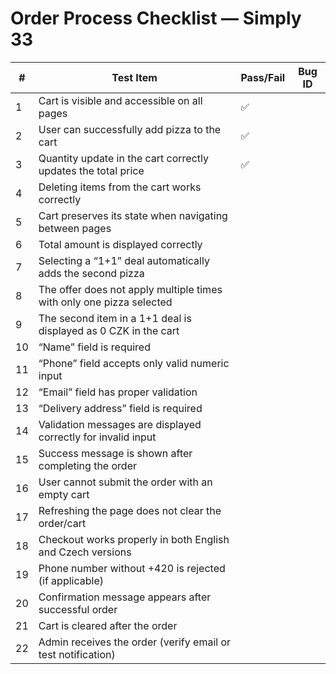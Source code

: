 # Order Process Checklist — Simply 33

| # | Test Item                                                                 | Pass/Fail | Bug ID |
|---|---------------------------------------------------------------------------|-----------|--------|
| 1 | Cart is visible and accessible on all pages                              |✅      |        |
| 2 | User can successfully add pizza to the cart                              |✅     |        |
| 3 | Quantity update in the cart correctly updates the total price            |✅     |        |
| 4 | Deleting items from the cart works correctly                             |           |        |
| 5 | Cart preserves its state when navigating between pages                   |           |        |
| 6 | Total amount is displayed correctly                                      |           |        |
| 7 | Selecting a “1+1” deal automatically adds the second pizza               |           |        |
| 8 | The offer does not apply multiple times with only one pizza selected     |           |        |
| 9 | The second item in a 1+1 deal is displayed as 0 CZK in the cart          |           |        |
|10 | “Name” field is required                                                 |           |        |
|11 | “Phone” field accepts only valid numeric input                           |           |        |
|12 | “Email” field has proper validation                                      |           |        |
|13 | “Delivery address” field is required                                     |           |        |
|14 | Validation messages are displayed correctly for invalid input            |           |        |
|15 | Success message is shown after completing the order                      |           |        |
|16 | User cannot submit the order with an empty cart                          |           |        |
|17 | Refreshing the page does not clear the order/cart                        |           |        |
|18 | Checkout works properly in both English and Czech versions               |           |        |
|19 | Phone number without +420 is rejected (if applicable)                   |           |        |
|20 | Confirmation message appears after successful order                      |           |        |
|21 | Cart is cleared after the order                                          |           |        |
|22 | Admin receives the order (verify email or test notification)             |           |        |
